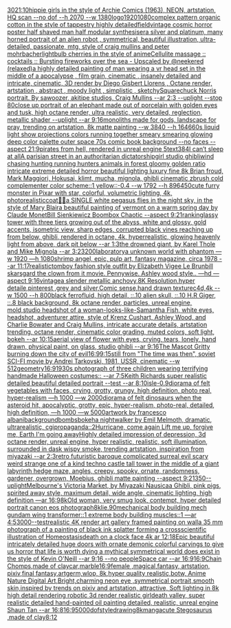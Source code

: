 [30](https://www.ebank.nz/aiartgenerator?category=30)[21:10](https://www.ebank.nz/aiartgenerator?category=21%3A10)[hippie girls in the style of Archie Comics (1963), NEON, artstation, HQ scan --no dof --h 2070 --w 1380](https://www.ebank.nz/aiartgenerator?category=hippie%20girls%20in%20the%20style%20of%20Archie%20Comics%20%281963%29%2C%20NEON%2C%20artstation%2C%20HQ%20scan%20--no%20dof%20--h%202070%20--w%201380)[logo](https://www.ebank.nz/aiartgenerator?category=logo)[1920](https://www.ebank.nz/aiartgenerator?category=1920)[1080](https://www.ebank.nz/aiartgenerator?category=1080)[complex pattern organic cotton in the style of tappestry highly detailed](https://www.ebank.nz/aiartgenerator?category=complex%20pattern%20organic%20cotton%20in%20the%20style%20of%20tappestry%20highly%20detailed)[field](https://www.ebank.nz/aiartgenerator?category=field)[vintage cosmic horror poster half  shaved man half modular synthesiser](https://www.ebank.nz/aiartgenerator?category=vintage%20cosmic%20horror%20poster%20half%20%20shaved%20man%20half%20modular%20synthesiser)[a  silver and platinum, many horned portrait of an alien robot , symmetrical, beautiful illustration, ultra-detailed, passionate, mtg, style of craig mullins and peter mohrbacher](https://www.ebank.nz/aiartgenerator?category=a%20%20silver%20and%20platinum%2C%20many%20horned%20portrait%20of%20an%20alien%20robot%20%2C%20symmetrical%2C%20beautiful%20illustration%2C%20ultra-detailed%2C%20passionate%2C%20mtg%2C%20style%20of%20craig%20mullins%20and%20peter%20mohrbacher)[lightbulb cherries in the style of anime](https://www.ebank.nz/aiartgenerator?category=lightbulb%20cherries%20in%20the%20style%20of%20anime)[Cellulite massage :: cocktails :: Bursting fireworks over the sea - Upscaled by @neekered (relaxed)](https://www.ebank.nz/aiartgenerator?category=Cellulite%20massage%20%3A%3A%20cocktails%20%3A%3A%20Bursting%20fireworks%20over%20the%20sea%20-%20Upscaled%20by%20%40neekered%20%28relaxed%29)[a highly detailed painting of man wearing a vr head set in the middle of a apocalypse , film grain, cinematic , insanely detailed and intricate, cinematic, 3D render by Diego Gisbert Llorens , Octane render, artstation , abstract , moody light , simplistic , sketchy](https://www.ebank.nz/aiartgenerator?category=a%20highly%20detailed%20painting%20of%20man%20wearing%20a%20vr%20head%20set%20in%20the%20middle%20of%20a%20apocalypse%20%2C%20film%20grain%2C%20cinematic%20%2C%20insanely%20detailed%20and%20intricate%2C%20cinematic%2C%203D%20render%20by%20Diego%20Gisbert%20Llorens%20%2C%20Octane%20render%2C%20artstation%20%2C%20abstract%20%2C%20moody%20light%20%2C%20simplistic%20%2C%20sketchy)[Square](https://www.ebank.nz/aiartgenerator?category=Square)[chuck Norris portrait. By sawoozer, akitipe studios, Craig Mullins --ar 2:3 --uplight --stop 80](https://www.ebank.nz/aiartgenerator?category=chuck%20Norris%20portrait.%20By%20sawoozer%2C%20akitipe%20studios%2C%20Craig%20Mullins%20--ar%202%3A3%20--uplight%20--stop%2080)[close up portrait of an elephant made out of porcelain with golden eyes and tusk, high octane render, ultra realistic, very detailed, reglection, metallic shader --uplight --ar 9:16](https://www.ebank.nz/aiartgenerator?category=close%20up%20portrait%20of%20an%20elephant%20made%20out%20of%20porcelain%20with%20golden%20eyes%20and%20tusk%2C%20high%20octane%20render%2C%20ultra%20realistic%2C%20very%20detailed%2C%20reglection%2C%20metallic%20shader%20--uplight%20--ar%209%3A16)[monoliths made for gods, landscape for pray, trending on artstation, 8k matte painting --w 3840 --h 1646](https://www.ebank.nz/aiartgenerator?category=monoliths%20made%20for%20gods%2C%20landscape%20for%20pray%2C%20trending%20on%20artstation%2C%208k%20matte%20painting%20--w%203840%20--h%201646)[60s liquid light show projections colors running together smeary smearing glowing deep color palette outer space 70s comic book background  --no faces --aspect 21:9](https://www.ebank.nz/aiartgenerator?category=60s%20liquid%20light%20show%20projections%20colors%20running%20together%20smeary%20smearing%20glowing%20deep%20color%20palette%20outer%20space%2070s%20comic%20book%20background%20%20--no%20faces%20--aspect%2021%3A9)[pirates from hell, rendered in unreal engine 5](https://www.ebank.nz/aiartgenerator?category=pirates%20from%20hell%2C%20rendered%20in%20unreal%20engine%205)[text](https://www.ebank.nz/aiartgenerator?category=text)[384](https://www.ebank.nz/aiartgenerator?category=384)[I can’t sleep at all](https://www.ebank.nz/aiartgenerator?category=I%20can%E2%80%99t%20sleep%20at%20all)[A parisian street in an authoritarian dictatorship](https://www.ebank.nz/aiartgenerator?category=A%20parisian%20street%20in%20an%20authoritarian%20dictatorship)[girl studio ghibli](https://www.ebank.nz/aiartgenerator?category=girl%20studio%20ghibli)[wind chasing hunting running hunters animals in forest gloomy golden ratio intricate extreme detailed horror beautiful lighting luxury fine 8k Brian froud, Mark Maggiori, Hokusai, klimt, mucha, mignola, ghibli cinematic zbrush cold complementer color scheme::1 yellow::-0.4 --w 1792 --h 896](https://www.ebank.nz/aiartgenerator?category=wind%20chasing%20hunting%20running%20hunters%20animals%20in%20forest%20gloomy%20golden%20ratio%20intricate%20extreme%20detailed%20horror%20beautiful%20lighting%20luxury%20fine%208k%20Brian%20froud%2C%20Mark%20Maggiori%2C%20Hokusai%2C%20klimt%2C%20mucha%2C%20mignola%2C%20ghibli%20cinematic%20zbrush%20cold%20complementer%20color%20scheme%3A%3A1%20yellow%3A%3A-0.4%20--w%201792%20--h%20896)[450](https://www.ebank.nz/aiartgenerator?category=450)[cute furry monster in Pixar with star, colorful, volumetric lighting, 4k, photorealistic](https://www.ebank.nz/aiartgenerator?category=cute%20furry%20monster%20in%20Pixar%20with%20star%2C%20colorful%2C%20volumetric%20lighting%2C%204k%2C%20photorealistic)[coat](https://www.ebank.nz/aiartgenerator?category=coat)[🌌🎇](https://www.ebank.nz/aiartgenerator?category=%F0%9F%8C%8C%F0%9F%8E%87)[a SINGLE white pegasus flies in the night sky, in the style of Mary Blair](https://www.ebank.nz/aiartgenerator?category=a%20SINGLE%20white%20pegasus%20flies%20in%20the%20night%20sky%2C%20in%20the%20style%20of%20Mary%20Blair)[a beautiful painting of vermont on a warm spring day by Claude Monet](https://www.ebank.nz/aiartgenerator?category=a%20beautiful%20painting%20of%20vermont%20on%20a%20warm%20spring%20day%20by%20Claude%20Monet)[Bill Sienkiewicz Boombox Chaotic --aspect 9:21](https://www.ebank.nz/aiartgenerator?category=Bill%20Sienkiewicz%20Boombox%20Chaotic%20--aspect%209%3A21)[rankin](https://www.ebank.nz/aiartgenerator?category=rankin)[glassy tower with three tiers growing out of the abyss, white and glossy, gold accents, isometric view, sharp edges, corrupted black vines reaching up from below, ghibli, rendered in octane, 4k, hyperrealistic, glowing heavenly light from above, dark pit below --ar 1:3](https://www.ebank.nz/aiartgenerator?category=glassy%20tower%20with%20three%20tiers%20growing%20out%20of%20the%20abyss%2C%20white%20and%20glossy%2C%20gold%20accents%2C%20isometric%20view%2C%20sharp%20edges%2C%20corrupted%20black%20vines%20reaching%20up%20from%20below%2C%20ghibli%2C%20rendered%20in%20octane%2C%204k%2C%20hyperrealistic%2C%20glowing%20heavenly%20light%20from%20above%2C%20dark%20pit%20below%20--ar%201%3A3)[the drowned giant, by Karel Thole and Mike Mignola --ar 3:2](https://www.ebank.nz/aiartgenerator?category=the%20drowned%20giant%2C%20by%20Karel%20Thole%20and%20Mike%20Mignola%20--ar%203%3A2)[3200](https://www.ebank.nz/aiartgenerator?category=3200)[laboratory](https://www.ebank.nz/aiartgenerator?category=laboratory)[a unknown world with phantom —w 1920 —h 1080](https://www.ebank.nz/aiartgenerator?category=a%20unknown%20world%20with%20phantom%20%E2%80%94w%201920%20%E2%80%94h%201080)[shrimp angel, epic, pulp art, fantasy magazine, circa 1978 --ar 11:17](https://www.ebank.nz/aiartgenerator?category=shrimp%20angel%2C%20epic%2C%20pulp%20art%2C%20fantasy%20magazine%2C%20circa%201978%20--ar%2011%3A17)[realistic](https://www.ebank.nz/aiartgenerator?category=realistic)[tomboy fashion style outfit by Elizabeth Vigee Le Brun](https://www.ebank.nz/aiartgenerator?category=tomboy%20fashion%20style%20outfit%20by%20Elizabeth%20Vigee%20Le%20Brun)[bill skarsgard the clown from it movie. Pennywise. Ashley wood style.. —hd —aspect 9:16](https://www.ebank.nz/aiartgenerator?category=bill%20skarsgard%20the%20clown%20from%20it%20movie.%20Pennywise.%20Ashley%20wood%20style..%20%E2%80%94hd%20%E2%80%94aspect%209%3A16)[vintage](https://www.ebank.nz/aiartgenerator?category=vintage)[a slender metallic anchovy,8K Resolution,hyper detaile,pinterest ,grey and silver,Comic sense,hand drawn texturec4d,4k --w 1500 --h 800](https://www.ebank.nz/aiartgenerator?category=a%20slender%20metallic%20anchovy%2C8K%20Resolution%2Chyper%20detaile%2Cpinterest%20%2Cgrey%20and%20silver%2CComic%20sense%2Chand%20drawn%20texturec4d%2C4k%20--w%201500%20--h%20800)[black ferrofluid, high detail, ::.10 alien skull, ::.10 H.R Giger, ::.8 black background, 8k octane render, particles, unreal engine, mold,](https://www.ebank.nz/aiartgenerator?category=black%20ferrofluid%2C%20high%20detail%2C%20%3A%3A.10%20alien%20skull%2C%20%3A%3A.10%20H.R%20Giger%2C%20%3A%3A.8%20black%20background%2C%208k%20octane%20render%2C%20particles%2C%20unreal%20engine%2C%20mold%2C)[studio headshot of a woman-looks-like-Samantha Fish, white eyes, headshot, adventurer attire, style of Krenz Cushart, Ashley Wood, and Charlie Bowater and Craig Mullins, intricate accurate details, artstation trending, octane render, cinematic color grading, muted colors, soft light, bokeh --ar 10:15](https://www.ebank.nz/aiartgenerator?category=studio%20headshot%20of%20a%20woman-looks-like-Samantha%20Fish%2C%20white%20eyes%2C%20headshot%2C%20adventurer%20attire%2C%20style%20of%20Krenz%20Cushart%2C%20Ashley%20Wood%2C%20and%20Charlie%20Bowater%20and%20Craig%20Mullins%2C%20intricate%20accurate%20details%2C%20artstation%20trending%2C%20octane%20render%2C%20cinematic%20color%20grading%2C%20muted%20colors%2C%20soft%20light%2C%20bokeh%20--ar%2010%3A15)[aerial view of flower with eyes, crying, tears, lonely, hand drawn, physical paint, on glass, studio ghibli --ar 9:16](https://www.ebank.nz/aiartgenerator?category=aerial%20view%20of%20flower%20with%20eyes%2C%20crying%2C%20tears%2C%20lonely%2C%20hand%20drawn%2C%20physical%20paint%2C%20on%20glass%2C%20studio%20ghibli%20--ar%209%3A16)[The Mascot Gritty burning down the city of evil](https://www.ebank.nz/aiartgenerator?category=The%20Mascot%20Gritty%20burning%20down%20the%20city%20of%20evil)[16:9](https://www.ebank.nz/aiartgenerator?category=16%3A9)[9:15](https://www.ebank.nz/aiartgenerator?category=9%3A15)[still from "The time was then", soviet SCI-FI movie by Andrei Tarkovski, 1981, USSR, cinematic --w 512](https://www.ebank.nz/aiartgenerator?category=still%20from%20%22The%20time%20was%20then%22%2C%20soviet%20SCI-FI%20movie%20by%20Andrei%20Tarkovski%2C%201981%2C%20USSR%2C%20cinematic%20--w%20512)[geometry](https://www.ebank.nz/aiartgenerator?category=geometry)[16:9](https://www.ebank.nz/aiartgenerator?category=16%3A9)[1930s photograph of three children wearing terrifying handmade Halloween costumes:: --ar 7:5](https://www.ebank.nz/aiartgenerator?category=1930s%20photograph%20of%20three%20children%20wearing%20terrifying%20handmade%20Halloween%20costumes%3A%3A%20--ar%207%3A5)[Keith Richards super realistic detailed beautiful detailed portrait --test --ar 8:10](https://www.ebank.nz/aiartgenerator?category=Keith%20Richards%20super%20realistic%20detailed%20beautiful%20detailed%20portrait%20--test%20--ar%208%3A10)[isle](https://www.ebank.nz/aiartgenerator?category=isle)[-0.9](https://www.ebank.nz/aiartgenerator?category=-0.9)[diorama of felt vegetables with faces, crying, grotty, grungy, high definition, photo real, hyper-realism —h 1000 —w 2000](https://www.ebank.nz/aiartgenerator?category=diorama%20of%20felt%20vegetables%20with%20faces%2C%20crying%2C%20grotty%2C%20grungy%2C%20high%20definition%2C%20photo%20real%2C%20hyper-realism%20%E2%80%94h%201000%20%E2%80%94w%202000)[diorama of felt dinosaurs when the asteroid hit, apocalyptic, grotty, epic, hyper-realism, photo-real, detailed, high definition, —h 1000 —w 5000](https://www.ebank.nz/aiartgenerator?category=diorama%20of%20felt%20dinosaurs%20when%20the%20asteroid%20hit%2C%20apocalyptic%2C%20grotty%2C%20epic%2C%20hyper-realism%2C%20photo-real%2C%20detailed%2C%20high%20definition%2C%20%E2%80%94h%201000%20%E2%80%94w%205000)[artwork by francesco albani](https://www.ebank.nz/aiartgenerator?category=artwork%20by%20francesco%20albani)[background](https://www.ebank.nz/aiartgenerator?category=background)[bombs](https://www.ebank.nz/aiartgenerator?category=bombs)[bokeh](https://www.ebank.nz/aiartgenerator?category=bokeh)[a nightwalker by Emil Melmoth, dramatic, ultrarealistic, cgi](https://www.ebank.nz/aiartgenerator?category=a%20nightwalker%20by%20Emil%20Melmoth%2C%20dramatic%2C%20ultrarealistic%2C%20cgi)[propaganda::2](https://www.ebank.nz/aiartgenerator?category=propaganda%3A%3A2)[Hurricane, come again Lift me up, forgive me, Earth I'm going away](https://www.ebank.nz/aiartgenerator?category=Hurricane%2C%20come%20again%20Lift%20me%20up%2C%20forgive%20me%2C%20Earth%20I%27m%20going%20away)[Highly detailed impression of depression, 3d octane render, unreal engine, hyper realistic, realistic, soft illumination, surrounded in dask wispy smoke, trending artstation, inspiration from miyazaki --ar 2:3](https://www.ebank.nz/aiartgenerator?category=Highly%20detailed%20impression%20of%20depression%2C%203d%20octane%20render%2C%20unreal%20engine%2C%20hyper%20realistic%2C%20realistic%2C%20soft%20illumination%2C%20surrounded%20in%20dask%20wispy%20smoke%2C%20trending%20artstation%2C%20inspiration%20from%20miyazaki%20--ar%202%3A3)[retro futuristic baroque complicated surreal evil scary weird strange one of a kind techno castle tall tower in the middle of a giant labyrinth hedge maze, angles, creepy, spooky, ornate, randomness, gardener, overgrown, Moebius, ghibli matte painting --aspect 9:21](https://www.ebank.nz/aiartgenerator?category=retro%20futuristic%20baroque%20complicated%20surreal%20evil%20scary%20weird%20strange%20one%20of%20a%20kind%20techno%20castle%20tall%20tower%20in%20the%20middle%20of%20a%20giant%20labyrinth%20hedge%20maze%2C%20angles%2C%20creepy%2C%20spooky%2C%20ornate%2C%20randomness%2C%20gardener%2C%20overgrown%2C%20Moebius%2C%20ghibli%20matte%20painting%20--aspect%209%3A21)[350](https://www.ebank.nz/aiartgenerator?category=350)[--uplight](https://www.ebank.nz/aiartgenerator?category=--uplight)[Melbourne's Victoria Market, by Miyazaki Nausicaa Ghibli, pink pigs, spirited away style, maximum detail, wide angle, cinematic lighting, high definition —ar 16:9](https://www.ebank.nz/aiartgenerator?category=Melbourne%27s%20Victoria%20Market%2C%20by%20Miyazaki%20Nausicaa%20Ghibli%2C%20pink%20pigs%2C%20spirited%20away%20style%2C%20maximum%20detail%2C%20wide%20angle%2C%20cinematic%20lighting%2C%20high%20definition%20%E2%80%94ar%2016%3A9)[8k](https://www.ebank.nz/aiartgenerator?category=8k)[Old woman, very smug look, contempt, hyper detailed portrait canon eos photograph](https://www.ebank.nz/aiartgenerator?category=Old%20woman%2C%20very%20smug%20look%2C%20contempt%2C%20hyper%20detailed%20portrait%20canon%20eos%20photograph)[8k](https://www.ebank.nz/aiartgenerator?category=8k)[lie](https://www.ebank.nz/aiartgenerator?category=lie)[.90](https://www.ebank.nz/aiartgenerator?category=.90)[mechanical body building mech gundam wing transformer::1 extreme body building muscles::1 —ar 4:5](https://www.ebank.nz/aiartgenerator?category=mechanical%20body%20building%20mech%20gundam%20wing%20transformer%3A%3A1%20extreme%20body%20building%20muscles%3A%3A1%20%E2%80%94ar%204%3A5)[3000](https://www.ebank.nz/aiartgenerator?category=3000)[--test](https://www.ebank.nz/aiartgenerator?category=--test)[realistic 4K render art gallery framed painting on wall](https://www.ebank.nz/aiartgenerator?category=realistic%204K%20render%20art%20gallery%20framed%20painting%20on%20wall)[a 35 mm photograph of a painting of black ink splatter forming a cross](https://www.ebank.nz/aiartgenerator?category=a%2035%20mm%20photograph%20of%20a%20painting%20of%20black%20ink%20splatter%20forming%20a%20cross)[scientific illustration of Homeostasis](https://www.ebank.nz/aiartgenerator?category=scientific%20illustration%20of%20Homeostasis)[death on a clock face 4k ar 12:18](https://www.ebank.nz/aiartgenerator?category=death%20on%20a%20clock%20face%204k%20ar%2012%3A18)[Epic beautiful intricately detailed huge doors with ornate demonic colorful carvings to give us horror that life is worth dying a mythical symmetrical world does exist in the style of Kevin O'Neill --ar 9:16 --no people](https://www.ebank.nz/aiartgenerator?category=Epic%20beautiful%20intricately%20detailed%20huge%20doors%20with%20ornate%20demonic%20colorful%20carvings%20to%20give%20us%20horror%20that%20life%20is%20worth%20dying%20a%20mythical%20symmetrical%20world%20does%20exist%20in%20the%20style%20of%20Kevin%20O%27Neill%20--ar%209%3A16%20--no%20people)[Space car --ar 16:9](https://www.ebank.nz/aiartgenerator?category=Space%20car%20--ar%2016%3A9)[16:9](https://www.ebank.nz/aiartgenerator?category=16%3A9)[Chain Chomps,made of clay](https://www.ebank.nz/aiartgenerator?category=Chain%20Chomps%2Cmade%20of%20clay)[car,marble](https://www.ebank.nz/aiartgenerator?category=car%2Cmarble)[16:9](https://www.ebank.nz/aiartgenerator?category=16%3A9)[female ,magical,fantasy, artstation, pixiv,final fantasy,artgerm,wlop, 8k,hyper quality realistic,botw, Anime Nature Digital Art,Bright,charming neon eye ,symmetrical portrait,smooth skin,inspired by trends on pixiv and artstation, attractive, Soft lighting in 8k high detail rendering robotic 3d render realistic girl](https://www.ebank.nz/aiartgenerator?category=female%20%2Cmagical%2Cfantasy%2C%20artstation%2C%20pixiv%2Cfinal%20fantasy%2Cartgerm%2Cwlop%2C%208k%2Chyper%20quality%20realistic%2Cbotw%2C%20Anime%20Nature%20Digital%20Art%2CBright%2Ccharming%20neon%20eye%20%2Csymmetrical%20portrait%2Csmooth%20skin%2Cinspired%20by%20trends%20on%20pixiv%20and%20artstation%2C%20attractive%2C%20Soft%20lighting%20in%208k%20high%20detail%20rendering%20robotic%203d%20render%20realistic%20girl)[death valley, super realistic detailed hand-painted oil painting detailed, realistic, unreal engine Shaun Tan --ar 16:8](https://www.ebank.nz/aiartgenerator?category=death%20valley%2C%20super%20realistic%20detailed%20hand-painted%20oil%20painting%20detailed%2C%20realistic%2C%20unreal%20engine%20Shaun%20Tan%20--ar%2016%3A8)[16:9](https://www.ebank.nz/aiartgenerator?category=16%3A9)[5000](https://www.ebank.nz/aiartgenerator?category=5000)[dof](https://www.ebank.nz/aiartgenerator?category=dof)[style](https://www.ebank.nz/aiartgenerator?category=style)[drawing](https://www.ebank.nz/aiartgenerator?category=drawing)[8k](https://www.ebank.nz/aiartgenerator?category=8k)[manga](https://www.ebank.nz/aiartgenerator?category=manga)[cute Stegosaurus ,made of clay](https://www.ebank.nz/aiartgenerator?category=cute%20Stegosaurus%20%2Cmade%20of%20clay)[8:12](https://www.ebank.nz/aiartgenerator?category=8%3A12)